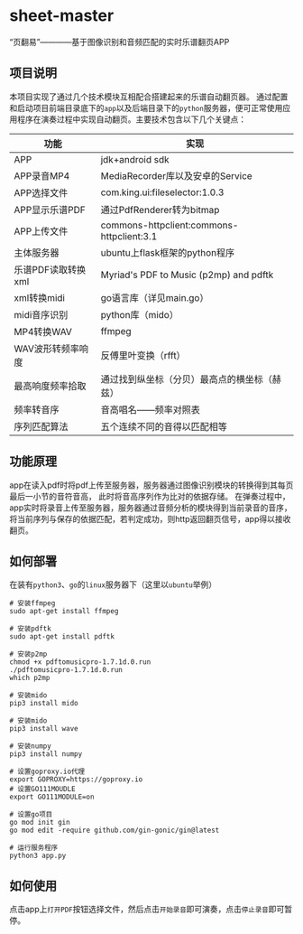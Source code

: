 # sheet-master

“页翻易”————基于图像识别和音频匹配的实时乐谱翻页APP

## 项目说明

本项目实现了通过几个技术模块互相配合搭建起来的乐谱自动翻页器。
通过配置和启动项目前端目录底下的`app`以及后端目录下的`python`服务器，便可正常使用应用程序在演奏过程中实现自动翻页。主要技术包含以下几个关键点：

|  功能   | 实现  |
|  ----  | ----  |
| APP  | jdk+android sdk |
| APP录音MP4  | MediaRecorder库以及安卓的Service |
| APP选择文件  | com.king.ui:fileselector:1.0.3 |
| APP显示乐谱PDF  | 通过PdfRenderer转为bitmap |
| APP上传文件  | commons-httpclient:commons-httpclient:3.1 |
| 主体服务器 | ubuntu上flask框架的python程序 |
| 乐谱PDF读取转换xml  | Myriad's PDF to Music (p2mp) and pdftk |
| xml转换midi  | go语言库（详见main.go） |
| midi音序识别  | python库（mido） |
| MP4转换WAV  | ffmpeg |
| WAV波形转频率响度  | 反傅里叶变换（rfft） |
| 最高响度频率拾取  | 通过找到纵坐标（分贝）最高点的横坐标（赫兹） |
| 频率转音序 | 音高唱名——频率对照表 |
| 序列匹配算法 | 五个连续不同的音得以匹配相等 |

## 功能原理

app在读入pdf时将pdf上传至服务器，服务器通过图像识别模块的转换得到其每页最后一小节的音符音高，
此时将音高序列作为比对的依据存储。
在弹奏过程中，app实时将录音上传至服务器，服务器通过音频分析的模块得到当前录音的音序，将当前序列与保存的依据匹配，若判定成功，则http返回翻页信号，app得以接收翻页。

## 如何部署

在装有`python3`、`go`的`linux`服务器下（这里以`ubuntu`举例）

```
# 安装ffmpeg
sudo apt-get install ffmpeg

# 安装pdftk
sudo apt-get install pdftk

# 安装p2mp
chmod +x pdftomusicpro-1.7.1d.0.run
./pdftomusicpro-1.7.1d.0.run
which p2mp

# 安装mido
pip3 install mido

# 安装mido
pip3 install wave

# 安装numpy
pip3 install numpy

# 设置goproxy.io代理
export GOPROXY=https://goproxy.io
# 设置GO111MOUDLE
export GO111MODULE=on 

# 设置go项目
go mod init gin
go mod edit -require github.com/gin-gonic/gin@latest

# 运行服务程序
python3 app.py
```

## 如何使用

点击app上`打开PDF`按钮选择文件，然后点击`开始录音`即可演奏，点击`停止录音`即可暂停。